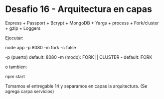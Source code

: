 # Desafio 16 - Arquitectura en capas  

Express + Passport + Bcrypt + MongoDB + Yargs + process + Fork/cluster + gzip + Loggers

Ejecutar: 

node app -p 8080 -m fork -c false

-p (puerto) default: 8080
-m (modo): FORK || CLUSTER - default: FORK

o tambien:

npm start

Tomamos el entregable 14 y separamos en capas la arquitectura. (Se agrega carpa servicios)